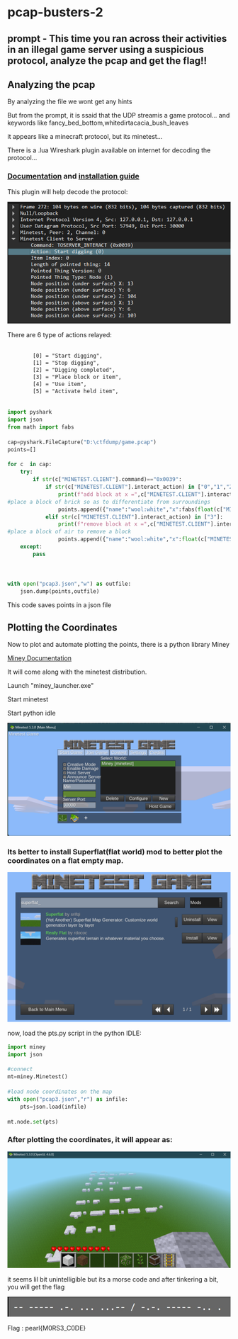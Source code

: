 # pcap-busters-2 

## prompt - This time you ran across their activities in an illegal game server using a suspicious protocol, analyze the pcap and get the flag!!


## Analyzing the pcap

By analyzing the file we wont get any hints 

But from the prompt, it is ssaid that the UDP streamis a game protocol...
and keywords like fancy_bed_bottom,whitedirtacacia_bush_leaves

it appears like a minecraft protocol, but its minetest...

There is a .lua  Wireshark plugin available on internet for decoding the protocol...


### [Documentation](https://github.com/minetest/minetest/blob/master/util/wireshark/minetest.lua) and [installation guide](https://stackoverflow.com/questions/27978243/adding-plugin-for-a-custom-protocol-into-wireshark)

This plugin will help decode the protocol:

![decoded packet details](./solve/image.png)

There are 6 type of actions relayed:
```

        [0] = "Start digging",
		[1] = "Stop digging",
		[2] = "Digging completed",
		[3] = "Place block or item",
		[4] = "Use item",
		[5] = "Activate held item",
```

```python

import pyshark
import json 
from math import fabs

cap=pyshark.FileCapture("D:\ctfdump/game.pcap")
points=[]

for c  in cap:
	try:
		if str(c["MINETEST.CLIENT"].command)=="0x0039":
			if str(c["MINETEST.CLIENT"].interact_action) in ["0","1","2"]:
				print(f"add block at x =",c["MINETEST.CLIENT"].interact_pointed_above_x," y = ",c["MINETEST.CLIENT"]._get_all_fields_with_alternates()[-2].show," z = ",c["MINETEST.CLIENT"]._get_all_fields_with_alternates()[-1].show)
#place a block of brick so as to differentiate from surroundings
				points.append({"name":"wool:white","x":fabs(float(c["MINETEST.CLIENT"].interact_pointed_above_x)),"y":10*fabs(float(c["MINETEST.CLIENT"]._get_all_fields_with_alternates()[-1].show)),"z":fabs(float(c["MINETEST.CLIENT"]._get_all_fields_with_alternates()[-2].show))})			
			elif str(c["MINETEST.CLIENT"].interact_action) in ["3"]:
				print(f"remove block at x =",c["MINETEST.CLIENT"].interact_pointed_above_x," y = ",c["MINETEST.CLIENT"]._get_all_fields_with_alternates()[-2].show," z = ",c["MINETEST.CLIENT"]._get_all_fields_with_alternates()[-1].show)
#place a block of air to remove a block
				points.append({"name":"wool:white","x":float(c["MINETEST.CLIENT"].interact_pointed_above_x),"y":float(c["MINETEST.CLIENT"]._get_all_fields_with_alternates()[-2].show),"z":float(c["MINETEST.CLIENT"]._get_all_fields_with_alternates()[-1].show)})			
	except:
		pass 



with open("pcap3.json","w") as outfile:
	json.dump(points,outfile)

```

This code saves points in a json file

## Plotting the Coordinates

Now to plot and automate plotting the points, there is a python library Miney 

[Miney Documentation](https://miney.readthedocs.io/en/latest/objects/Node.html)

It will come along with the minetest distribution.

Launch "miney_launcher.exe"

Start minetest

Start python idle

![Minetest](./solve/image-1.png)

### Its better to install Superflat(flat world) mod to better plot the coordinates on a flat empty map.

![Superflat](./solve/image-2.png)

now, load the pts.py script in the python IDLE:
```python
import miney
import json

#connect 
mt=miney.Minetest()

#load node coordinates on the map
with open("pcap3.json","r") as infile:
	pts=json.load(infile)

mt.node.set(pts)
```
### After plotting the coordinates, it will appear as:

![morse code](./solve/image-3.png)

it seems lil bit unintelligible but its a morse code and after tinkering a bit, you will get the flag

![morse](./solve/ans.jpg)

Flag : pearl{M0RS3_C0DE}




